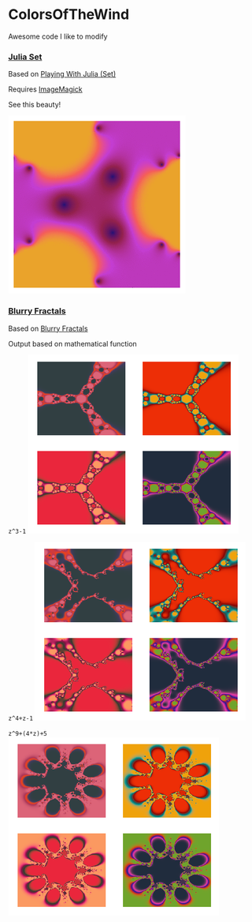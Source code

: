 # ColorsOfTheWind

Awesome code I like to modify

### [Julia Set](https://github.com/ArtieLadie/ColorsOfTheWind/tree/master/JuliaSet)

Based on [Playing With Julia (Set)](https://fronkonstin.com/2016/05/17/playing-with-julia-set/)

Requires [ImageMagick](https://www.imagemagick.org/script/download.php)

See this beauty!

![Julia Set](https://github.com/ArtieLadie/ColorsOfTheWind/blob/master/JuliaSet/julia.gif)

### [Blurry Fractals](https://github.com/ArtieLadie/ColorsOfTheWind/tree/master/BlurryFractals)

Based on [Blurry Fractals](https://fronkonstin.com/2014/03/27/blurry-fractals/)

Output based on mathematical function

`z^3-1`
![Blurry 1](https://github.com/ArtieLadie/ColorsOfTheWind/blob/master/BlurryFractals/Blurry1.png)

`z^4+z-1`
![Blurry 2](https://github.com/ArtieLadie/ColorsOfTheWind/blob/master/BlurryFractals/Blurry2.png)

`z^9+(4*z)+5`
![Blurry 3](https://github.com/ArtieLadie/ColorsOfTheWind/blob/master/BlurryFractals/Blurry3.png)
